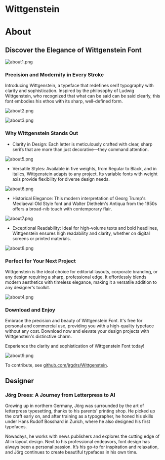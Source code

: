 # Wittgenstein

# About

## Discover the Elegance of Wittgenstein Font

![about1.png](2_1/about1.png)

### Precision and Modernity in Every Stroke

Introducing Wittgenstein, a typeface that redefines serif typography with clarity and sophistication. Inspired by the philosophy of Ludwig Wittgenstein, who recognized that what can be said can be said clearly, this font embodies his ethos with its sharp, well-defined form.

![about2.png](2_1/about2.png)

![about3.png](2_1/about3.png)

### Why Wittgenstein Stands Out

- Clarity in Design: Each letter is meticulously crafted with clear, sharp serifs that are more than just decorative—they command attention.

![about5.png](2_1/about5.png)

- Versatile Styles: Available in five weights, from Regular to Black, and in italics, Wittgenstein adapts to any project. Its variable fonts with weight axis provide flexibility for diverse design needs.

![about6.png](2_1/about6.png)

- Historical Elegance: This modern interpretation of Georg Trump's Mediaeval Old Style font and Walter Diethelm's Antiqua from the 1950s offers a broad-nib touch with contemporary flair.

![about7.png](2_1/about7.png)

- Exceptional Readability: Ideal for high-volume texts and bold headlines, Wittgenstein ensures high readability and clarity, whether on digital screens or printed materials.

![about8.png](2_1/about8.png)

### Perfect for Your Next Project

Wittgenstein is the ideal choice for editorial layouts, corporate branding, or any design requiring a sharp, professional edge. It effortlessly blends modern aesthetics with timeless elegance, making it a versatile addition to any designer's toolkit.

![about4.png](2_1/about4.png)

### Download and Enjoy

Embrace the precision and beauty of Wittgenstein Font. It's free for personal and commercial use, providing you with a high-quality typeface without any cost. Download now and elevate your design projects with Wittgenstein's distinctive charm.

Experience the clarity and sophistication of Wittgenstein Font today!

![about9.png](2_1/about9.png)

To contribute, see [github.com/jrgdrs/Wittgenstein](http://github.com/jrgdrs/Wittgenstein).

## Designer

### Jörg Drees: A Journey from Letterpress to AI

Growing up in northern Germany, Jörg was surrounded by the art of letterpress typesetting, thanks to his parents' printing shop. He picked up the craft early on, and after training as a typographer, he honed his skills under Hans Rudolf Bosshard in Zurich, where he also designed his first typefaces.

Nowadays, he works with news publishers and explores the cutting edge of AI in layout design. Next to his professional endeavors, font design has always been a personal passion. It’s his go-to for inspiration and relaxation, and Jörg continues to create beautiful typefaces in his own time.

